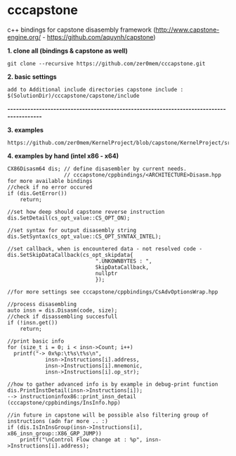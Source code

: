 cccapstone
==========

c++ bindings for capstone disasembly framework (http://www.capstone-engine.org/ - https://github.com/aquynh/capstone)


**1. clone all (bindings & capstone as well)**

    git clone --recursive https://github.com/zer0mem/cccapstone.git

**2. basic settings**

    add to Additional include directories capstone include : $(SolutionDir)/cccapstone/capstone/include
    

**----------------------------------------------------------------------------------------**

**3. examples**
    
    https://github.com/zer0mem/KernelProject/blob/capstone/KernelProject/src/CapstoneCppBindingsTest.hpp
    
**4. examples by hand (intel x86 - x64)**

    CX86Disasm64 dis; // define disasembler by current needs. 
                      // cccapstone/cppbindings/<ARCHITECTURE>Disasm.hpp for more available bindings
    //check if no error occured
    if (dis.GetError())
    	return;
    	
    //set how deep should capstone reverse instruction
    dis.SetDetail(cs_opt_value::CS_OPT_ON);

    //set syntax for output disasembly string
    dis.SetSyntax(cs_opt_value::CS_OPT_SYNTAX_INTEL);
    
    //set callback, when is encountered data - not resolved code -
    dis.SetSkipDataCallback(cs_opt_skipdata{ 
                                ".UNKOWNBYTES : ", 
                                SkipDataCallback, 
                                nullptr 
                                });
    
    //for more settings see cccapstone/cppbindings/CsAdvOptionsWrap.hpp
    
    //process disasembling
    auto insn = dis.Disasm(code, size);
    //check if disassembling succesfull
    if (!insn.get())
    	return;
    
    //print basic info
    for (size_t i = 0; i < insn->Count; i++)
      printf("-> 0x%p:\t%s\t%s\n", 
                insn->Instructions[i].address, 
                insn->Instructions[i].mnemonic, 
                insn->Instructions[i].op_str);
    
    //how to gather advanced info is by example in debug-print function 
    dis.PrintInstDetail(insn->Instructions[i]);
    --> instructioninfox86::print_insn_detail (cccapstone/cppbindings/InsInfo.hpp)
    
    //in future in capstone will be possible also filtering group of instructions (adn far more .. :)
    if (dis.IsInInsGroup(insn->Instructions[i], x86_insn_group::X86_GRP_JUMP))
        printf("\nControl Flow change at : %p", insn->Instructions[i].address);
    
    
    
